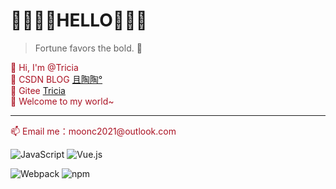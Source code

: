 # 💛💜💛💜HELLO💜💛💜
> Fortune favors the bold. 🌻
<div style="color: #a12;">
    👋 Hi, I'm @Tricia
    <br />
    🌱 CSDN BLOG  <a href="https://blog.csdn.net/qq_41675812">且陶陶°</a>
    <br />
    🌱 Gitee <a href="https://gitee.com/chy99">Tricia</a>
    <br />
    💞️ Welcome to my world~
    <hr />
    📫 Email me：moonc2021@outlook.com
</div>

![JavaScript](https://img.shields.io/badge/JavaScript-F7DF1E?style=flat-square&logo=JavaScript&logoColor=ffffff)
![Vue.js](https://img.shields.io/badge/-Vue.js-4FC08D?style=flat-square&logo=Vue.js&logoColor=ffffff)

![Webpack](https://img.shields.io/badge/-Webpack-8DD6F9?style=flat-square&logo=webpack&logoColor=ffffff)
![npm](https://img.shields.io/badge/-NPM-CB3837?style=flat-square&logo=npm&logoColor=white)
